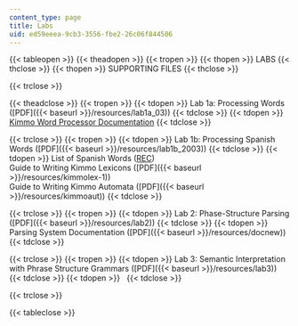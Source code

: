 ```yaml
---
content_type: page
title: Labs
uid: ed59eeea-9cb3-3556-fbe2-26c06f844506
---
```


{{< tableopen >}}
{{< theadopen >}}
{{< tropen >}}
{{< thopen >}}
LABS
{{< thclose >}}
{{< thopen >}}
SUPPORTING FILES
{{< thclose >}}

{{< trclose >}}

{{< theadclose >}}
{{< tropen >}}
{{< tdopen >}}
Lab 1a: Processing Words ([PDF]({{< baseurl >}}/resources/lab1a_03))
{{< tdclose >}}
{{< tdopen >}}
[Kimmo Word Processor Documentation](http://www.ai.mit.edu/courses/6.863/doc/pckimmo.html)
{{< tdclose >}}

{{< trclose >}}
{{< tropen >}}
{{< tdopen >}}
Lab 1b: Processing Spanish Words ([PDF]({{< baseurl >}}/resources/lab1b_2003))
{{< tdclose >}}
{{< tdopen >}}
List of Spanish Words ([REC](/courses/electrical-engineering-and-computer-science/6-863j-natural-language-and-the-computer-representation-of-knowledge-spring-2003/labs/spanish.rec))  
Guide to Writing Kimmo Lexicons ([PDF]({{< baseurl >}}/resources/kimmolex-1))  
Guide to Writing Kimmo Automata ([PDF]({{< baseurl >}}/resources/kimmoaut))
{{< tdclose >}}

{{< trclose >}}
{{< tropen >}}
{{< tdopen >}}
Lab 2: Phase-Structure Parsing ([PDF]({{< baseurl >}}/resources/lab2))
{{< tdclose >}}
{{< tdopen >}}
Parsing System Documentation ([PDF]({{< baseurl >}}/resources/docnew))
{{< tdclose >}}

{{< trclose >}}
{{< tropen >}}
{{< tdopen >}}
Lab 3: Semantic Interpretation with Phrase Structure Grammars ([PDF]({{< baseurl >}}/resources/lab3))
{{< tdclose >}}
{{< tdopen >}}
 
{{< tdclose >}}

{{< trclose >}}

{{< tableclose >}}